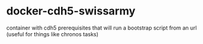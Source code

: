 # docker-cdh5-swissarmy
container with cdh5 prerequisites that will run a bootstrap script from an url (useful for things like chronos tasks)
